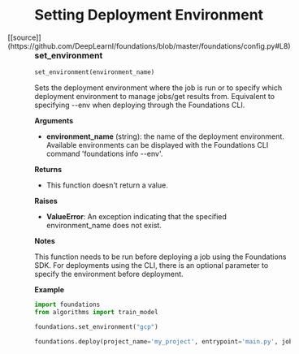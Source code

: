 <h1>Setting Deployment Environment</h1>
<span style="float:right;">[[source]](https://github.com/DeepLearnI/foundations/blob/master/foundations/config.py#L8)</span>

### set_environment


```python
set_environment(environment_name)
```



Sets the deployment environment where the job is run or to specify which deployment environment to manage jobs/get results from. Equivalent to specifying --env when deploying through the Foundations CLI.

__Arguments__

- __environment_name__ (string): the name of the deployment environment. Available environments can be displayed with the Foundations CLI command 'foundations info --env'.

__Returns__

- This function doesn't return a value.

__Raises__

- __ValueError__: An exception indicating that the specified environment_name does not exist.

__Notes__

This function needs to be run before deploying a job using the Foundations SDK. For deployments using the CLI, there is an optional parameter to specify the environment before deployment.

__Example__

```python
import foundations
from algorithms import train_model

foundations.set_environment("gcp")

foundations.deploy(project_name='my_project', entrypoint='main.py', job_directory='src')
```


